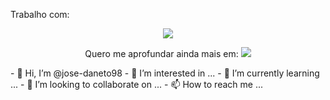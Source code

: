 Trabalho com:
<p align="center">
  <a href="https://skillicons.dev">
    <img src="https://skillicons.dev/icons?i=git,github,py,django,flask,selenium,vscode,html,css,dart,flutter" />
  </a>
  <p align="center">
  Quero me aprofundar ainda mais em:
  <a href="https://skillicons.dev">
    <img src="https://skillicons.dev/icons?i=js," />
  </a>
</p>- 👋 Hi, I’m @jose-daneto98
- 👀 I’m interested in ...
- 🌱 I’m currently learning ...
- 💞️ I’m looking to collaborate on ...
- 📫 How to reach me ...

<!---
jose-daneto98/jose-daneto98 is a ✨ special ✨ repository because its `README.md` (this file) appears on your GitHub profile.
You can click the Preview link to take a look at your changes.
--->
